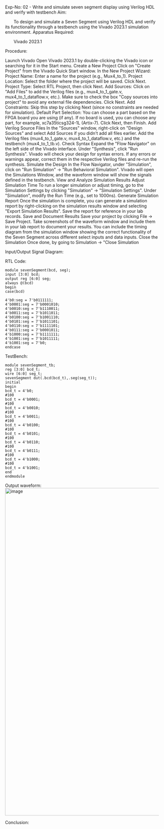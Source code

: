 Exp-No: 02 - Write and simulate seven segment display using Verilog HDL and verify with testbench
Aim:

  To design and simulate a Seven Segment using Verilog HDL and verify its functionality through a testbench using the Vivado 2023.1 simulation environment.
Apparatus Required:

  Vivado 2023.1

Procedure:


Launch Vivado Open Vivado 2023.1 by double-clicking the Vivado icon or searching for it in the Start menu.
Create a New Project Click on "Create Project" from the Vivado Quick Start window. In the New Project Wizard: Project Name: Enter a name for the project (e.g., Mux4_to_1). Project Location: Select the folder where the project will be saved. Click Next. Project Type: Select RTL Project, then click Next. Add Sources: Click on "Add Files" to add the Verilog files (e.g., mux4_to_1_gate.v, mux4_to_1_dataflow.v, etc.). Make sure to check the box "Copy sources into project" to avoid any external file dependencies. Click Next. Add Constraints: Skip this step by clicking Next (since no constraints are needed for simulation). Default Part Selection: You can choose a part based on the FPGA board you are using (if any). If no board is used, you can choose any part, for example, xc7a35ticsg324-1L (Artix-7). Click Next, then Finish.
Add Verilog Source Files In the "Sources" window, right-click on "Design Sources" and select Add Sources if you didn't add all files earlier. Add the Verilog files (mux4_to_1_gate.v, mux4_to_1_dataflow.v, etc.) and the testbench (mux4_to_1_tb.v).
Check Syntax Expand the "Flow Navigator" on the left side of the Vivado interface. Under "Synthesis", click "Run Synthesis". Vivado will check your design for syntax errors. If any errors or warnings appear, correct them in the respective Verilog files and re-run the synthesis.
Simulate the Design In the Flow Navigator, under "Simulation", click on "Run Simulation" → "Run Behavioral Simulation". Vivado will open the Simulations Window, and the waveform window will show the signals defined in the testbench.
View and Analyze Simulation Results 
Adjust Simulation Time To run a longer simulation or adjust timing, go to the Simulation Settings by clicking "Simulation" → "Simulation Settings". Under "Simulation", modify the Run Time (e.g., set to 1000ns).
Generate Simulation Report Once the simulation is complete, you can generate a simulation report by right-clicking on the simulation results window and selecting "Export Simulation Results". Save the report for reference in your lab records.
Save and Document Results Save your project by clicking File → Save Project. Take screenshots of the waveform window and include them in your lab report to document your results. You can include the timing diagram from the simulation window showing the correct functionality of the Seven Segment across different select inputs and data inputs.
Close the Simulation Once done, by going to Simulation → "Close Simulation

Input/Output Signal Diagram:



RTL Code:
```
module sevenSegment(bcd, seg);
input [3:0] bcd;
output reg [6:0] seg;
always @(bcd)
begin 
case(bcd)

4'b0:seg = 7'b0111111;
4'b0001:seg = 7'b0001010;
4'b0010:seg = 7'b1110011;
4'b0011:seg = 7'b1011011;
4'b0100:seg = 7'b1001110;
4'b0101:seg = 7'b1011101;
4'b0110:seg = 7'b1111101;
4'b0111:seg = 7'b0001011;
4'b1000:seg = 7'b1111111;
4'b1001:seg = 7'b1011111;
4'b1001:seg = 7'b0;
endcase
```

TestBench:
```
module sevenSegment_tb;
reg [3:0] bcd_t;
wire [6:0] seg_t;
sevenSegment dut(.bcd(bcd_t),.seg(seg_t));
initial
begin
bcd_t = 4'b0;
#100
bcd_t = 4'b0001;
#100
bcd_t = 4'b0010;
#100
bcd_t = 4'b0011;
#100
bcd_t = 4'b0100;
#100
bcd_t = 4'b0101;
#100
bcd_t = 4'b0110;
#100
bcd_t = 4'b0111;
#100
bcd_t = 4'b1000;
#100
bcd_t = 4'b1001;
end
endmodule
```

Output waveform:
<img width="1916" height="1072" alt="image" src="https://github.com/user-attachments/assets/7f0fa1ad-28fb-4727-ba1d-af35d656ecb8" />




Conclusion:
